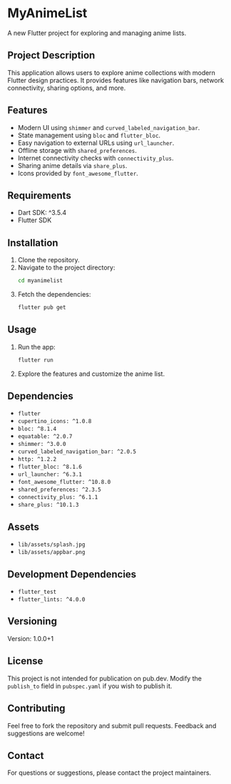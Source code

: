 # MyAnimeList

A new Flutter project for exploring and managing anime lists.

## Project Description

This application allows users to explore anime collections with modern Flutter design practices. It provides features like navigation bars, network connectivity, sharing options, and more.

## Features

- Modern UI using `shimmer` and `curved_labeled_navigation_bar`.
- State management using `bloc` and `flutter_bloc`.
- Easy navigation to external URLs using `url_launcher`.
- Offline storage with `shared_preferences`.
- Internet connectivity checks with `connectivity_plus`.
- Sharing anime details via `share_plus`.
- Icons provided by `font_awesome_flutter`.

## Requirements

- Dart SDK: ^3.5.4
- Flutter SDK

## Installation

1. Clone the repository.
2. Navigate to the project directory:
   ```bash
   cd myanimelist
   ```
3. Fetch the dependencies:
   ```bash
   flutter pub get
   ```

## Usage

1. Run the app:
   ```bash
   flutter run
   ```
2. Explore the features and customize the anime list.

## Dependencies

- `flutter`
- `cupertino_icons: ^1.0.8`
- `bloc: ^8.1.4`
- `equatable: ^2.0.7`
- `shimmer: ^3.0.0`
- `curved_labeled_navigation_bar: ^2.0.5`
- `http: ^1.2.2`
- `flutter_bloc: ^8.1.6`
- `url_launcher: ^6.3.1`
- `font_awesome_flutter: ^10.8.0`
- `shared_preferences: ^2.3.5`
- `connectivity_plus: ^6.1.1`
- `share_plus: ^10.1.3`

## Assets

- `lib/assets/splash.jpg`
- `lib/assets/appbar.png`

## Development Dependencies

- `flutter_test`
- `flutter_lints: ^4.0.0`

## Versioning

Version: 1.0.0+1

## License

This project is not intended for publication on pub.dev. Modify the `publish_to` field in `pubspec.yaml` if you wish to publish it.

## Contributing

Feel free to fork the repository and submit pull requests. Feedback and suggestions are welcome!

## Contact

For questions or suggestions, please contact the project maintainers.